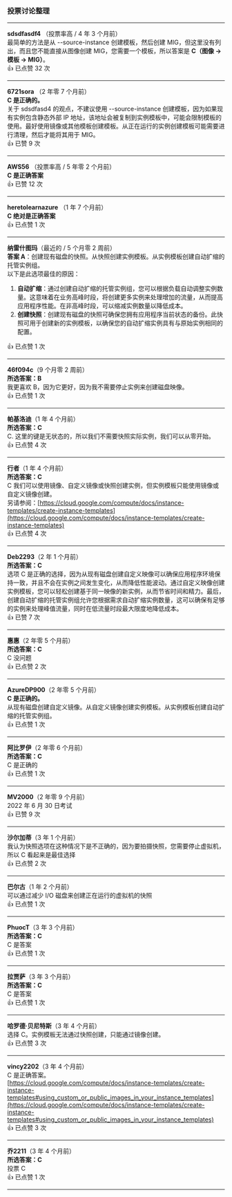### 投票讨论整理
  
  ---
  
  **sdsdfasdf4** （投票率高 / 4 年 3 个月前）    
  最简单的方法是从 --source-instance 创建模板，然后创建 MIG，但这里没有列出，而且您不能直接从图像创建 MIG，您需要一个模板，所以答案是 **C（图像 -> 模板 -> MIG）**。  
  👍 已点赞 32 次
  
  ---
  
  **6721sora** （2 年零 7 个月前）  
  **C 是正确的。**    
  关于 sdsdfasd4 的观点，不建议使用 --source-instance 创建模板，因为如果现有实例包含静态外部 IP 地址，该地址会被复制到实例模板中，可能会限制模板的使用。最好使用镜像或其他模板创建模板。从正在运行的实例创建模板可能需要进行清理，然后才能将其用于 MIG。  
  👍 已赞 9 次
  
  ---
  
  **AWS56** （投票率高 / 5 年零 2 个月前）  
  **C 是正确答案**  
  👍 已赞 12 次
  
  ---
  
  **heretolearnazure** （1 年 7 个月前）  
  **C 绝对是正确答案**  
  👍 已点赞 1 次
  
  ---
  
  **纳雷什图玛**（最近的 / 5 个月零 2 周前）  
  **答案 A**：创建现有磁盘的快照。从快照创建实例模板。从实例模板创建自动扩缩的托管实例组。    
  以下是此选项最佳的原因：
    
  1. **自动扩缩**：通过创建自动扩缩的托管实例组，您可以根据负载自动调整实例数量。这意味着在业务高峰时段，将创建更多实例来处理增加的流量，从而提高应用程序性能。在非高峰时段，可以缩减实例数量以降低成本。  
  2. **创建快照**：创建现有磁盘的快照可确保您拥有应用程序当前状态的备份。此快照可用于创建新的实例模板，以确保您的自动扩缩实例具有与原始实例相同的配置。
  
  👍 已点赞 1 次
  
  ---
  
  **46f094c**（9 个月零 2 周前）  
  **所选答案：B**    
  我更喜欢 B，因为它更好，因为我不需要停止实例来创建磁盘映像。  
  👍 已点赞 1 次
  
  ---
  
  **帕基洛迪**（1 年 4 个月前）  
  **所选答案：C**    
  C. 这里的键是无状态的，所以我们不需要快照实际实例，我们可以从零开始。  
  👍 已点赞 4 次
  
  ---
  
  **行者**（1 年 4 个月前）  
  **所选答案：C**    
  C 我们可以使用镜像、自定义镜像或快照创建实例，但实例模板只能使用镜像或自定义镜像创建。    
  另请参阅：[https://cloud.google.com/compute/docs/instance-templates/create-instance-templates](https://cloud.google.com/compute/docs/instance-templates/create-instance-templates)  
  👍 已点赞 4 次
  
  ---
  
  **Deb2293**（2 年 1 个月前）  
  **所选答案：C**    
  选项 C 是正确的选择，因为从现有磁盘创建自定义映像可以确保应用程序环境保持一致，并且不会在实例之间发生变化，从而降低性能波动。通过自定义映像创建实例模板，您可以轻松创建基于同一映像的新实例，从而节省时间和精力。最后，创建自动扩缩的托管实例组允许您根据需求自动扩缩实例数量，这可以确保有足够的实例来处理峰值流量，同时在低流量时段最大限度地降低成本。  
  👍 已赞 7 次
  
  ---
  
  **惠惠**（2 年零 5 个月前）  
  **所选答案：C**    
  C 没问题  
  👍 已点赞 2 次
  
  ---
  
  **AzureDP900**（2 年零 5 个月前）  
  **C 是正确的。**    
  从现有磁盘创建自定义镜像。从自定义镜像创建实例模板。从实例模板创建自动扩缩的托管实例组。  
  👍 已点赞 1 次
  
  ---
  
  **阿比罗伊**（2 年零 6 个月前）  
  **所选答案：C**    
  C 是正确的  
  👍 已点赞 1 次
  
  ---
  
  **MV2000**（2 年零 9 个月前）    
  2022 年 6 月 30 日考试  
  👍 已赞 9 次
  
  ---
  
  **沙尔加蒂**（3 年 1 个月前）    
  我认为快照选项在这种情况下是不正确的，因为要拍摄快照，您需要停止虚拟机，所以 C 看起来是最佳选择  
  👍 已点赞 2 次
  
  ---
  
  **巴尔古**（1 年 2 个月前）    
  可以通过减少 I/O 磁盘来创建正在运行的虚拟机的快照  
  👍 已点赞 1 次
  
  ---
  
  **PhuocT**（3 年 3 个月前）  
  **所选答案：C**    
  C 是答案  
  👍 已点赞 1 次
  
  ---
  
  **拉贾萨**（3 年 3 个月前）  
  **所选答案：C**    
  C 是答案  
  👍 已点赞 1 次
  
  ---
  
  **哈罗德·贝尼特斯**（3 年 4 个月前）    
  选择 C。实例模板无法通过快照创建，只能通过镜像创建。  
  👍 已点赞 3 次
  
  ---
  
  **vincy2202**（3 年 4 个月前）    
  C 是正确答案。  
  [https://cloud.google.com/compute/docs/instance-templates/create-instance-templates#using_custom_or_public_images_in_your_instance_templates](https://cloud.google.com/compute/docs/instance-templates/create-instance-templates#using_custom_or_public_images_in_your_instance_templates)  
  👍 已点赞 3 次
  
  ---
  
  **乔2211**（3 年 4 个月前）  
  **所选答案：C**    
  投票 C  
  👍 已点赞 1 次
  
  ---
  